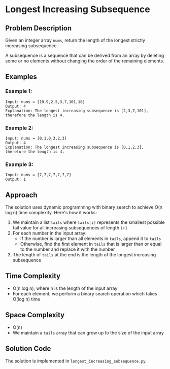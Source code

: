 # Longest Increasing Subsequence

## Problem Description
Given an integer array `nums`, return the length of the longest strictly increasing subsequence.

A subsequence is a sequence that can be derived from an array by deleting some or no elements without changing the order of the remaining elements.

## Examples

### Example 1:
```
Input: nums = [10,9,2,5,3,7,101,18]
Output: 4
Explanation: The longest increasing subsequence is [2,3,7,101], therefore the length is 4.
```

### Example 2:
```
Input: nums = [0,1,0,3,2,3]
Output: 4
Explanation: The longest increasing subsequence is [0,1,2,3], therefore the length is 4.
```

### Example 3:
```
Input: nums = [7,7,7,7,7,7,7]
Output: 1
```

## Approach
The solution uses dynamic programming with binary search to achieve O(n log n) time complexity. Here's how it works:

1. We maintain a list `tails` where `tails[i]` represents the smallest possible tail value for all increasing subsequences of length `i+1`
2. For each number in the input array:
   - If the number is larger than all elements in `tails`, append it to `tails`
   - Otherwise, find the first element in `tails` that is larger than or equal to the number and replace it with the number
3. The length of `tails` at the end is the length of the longest increasing subsequence

## Time Complexity
- O(n log n), where n is the length of the input array
- For each element, we perform a binary search operation which takes O(log n) time

## Space Complexity
- O(n)
- We maintain a `tails` array that can grow up to the size of the input array

## Solution Code
The solution is implemented in `longest_increasing_subsequence.py`. 